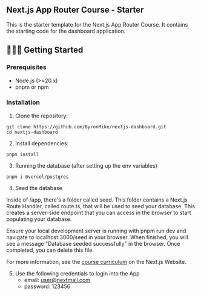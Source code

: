 ## Next.js App Router Course - Starter

This is the starter template for the Next.js App Router Course. It contains the starting code for the dashboard application.

## 👨🏻‍💻 Getting Started

### Prerequisites

- Node.js (>=20.x)
- pnpm or npm

### Installation

1. Clone the repository:

```
git clone https://github.com/ByronMike/nextjs-dashboard.git
cd nextjs-dashboard
```

2. Install dependencies:

```
pnpm install
```

3. Running the database (after setting up the env variables)

```
pnpm i @vercel/postgres
```

4. Seed the database

Inside of /app, there's a folder called seed. This folder contains a Next.js Route Handler, called route.ts, that will be used to seed your database. This creates a server-side endpoint that you can access in the browser to start populating your database.

Ensure your local development server is running with pnpm run dev and navigate to localhost:3000/seed in your browser. When finished, you will see a message "Database seeded successfully" in the browser. Once completed, you can delete this file.

For more information, see the [course curriculum](https://nextjs.org/learn) on the Next.js Website.

5. Use the following credentials to login into the App
   - email: user@nextmail.com
   - password: 123456
